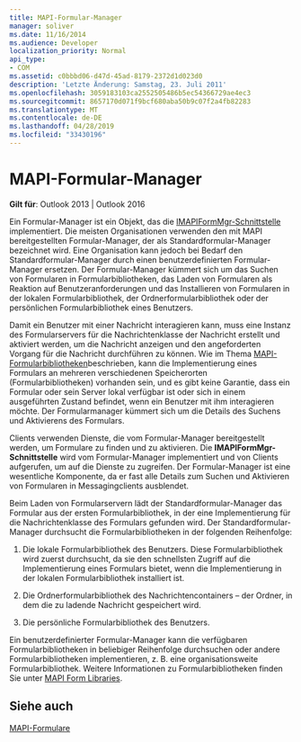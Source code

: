 ```yaml
---
title: MAPI-Formular-Manager
manager: soliver
ms.date: 11/16/2014
ms.audience: Developer
localization_priority: Normal
api_type:
- COM
ms.assetid: c0bbbd06-d47d-45ad-8179-2372d1d023d0
description: 'Letzte Änderung: Samstag, 23. Juli 2011'
ms.openlocfilehash: 3059183103ca2552505486b5ec54366729ae4ec3
ms.sourcegitcommit: 8657170d071f9bcf680aba50b9c07f2a4fb82283
ms.translationtype: MT
ms.contentlocale: de-DE
ms.lasthandoff: 04/28/2019
ms.locfileid: "33430196"
---
```

# <a name="mapi-form-manager"></a>MAPI-Formular-Manager

  
  
**Gilt für**: Outlook 2013 | Outlook 2016 
  
Ein Formular-Manager ist ein Objekt, das die [IMAPIFormMgr-Schnittstelle](imapiformmgriunknown.md) implementiert. Die meisten Organisationen verwenden den mit MAPI bereitgestellten Formular-Manager, der als Standardformular-Manager bezeichnet wird. Eine Organisation kann jedoch bei Bedarf den Standardformular-Manager durch einen benutzerdefinierten Formular-Manager ersetzen. Der Formular-Manager kümmert sich um das Suchen von Formularen in Formularbibliotheken, das Laden von Formularen als Reaktion auf Benutzeranforderungen und das Installieren von Formularen in der lokalen Formularbibliothek, der Ordnerformularbibliothek oder der persönlichen Formularbibliothek eines Benutzers. 
  
Damit ein Benutzer mit einer Nachricht interagieren kann, muss eine Instanz des Formularservers für die Nachrichtenklasse der Nachricht erstellt und aktiviert werden, um die Nachricht anzeigen und den angeforderten Vorgang für die Nachricht durchführen zu können. Wie im Thema [MAPI-Formularbibliotheken](mapi-form-libraries.md)beschrieben, kann die Implementierung eines Formulars an mehreren verschiedenen Speicherorten (Formularbibliotheken) vorhanden sein, und es gibt keine Garantie, dass ein Formular oder sein Server lokal verfügbar ist oder sich in einem ausgeführten Zustand befindet, wenn ein Benutzer mit ihm interagieren möchte. Der Formularmanager kümmert sich um die Details des Suchens und Aktivierens des Formulars.
  
Clients verwenden Dienste, die vom Formular-Manager bereitgestellt werden, um Formulare zu finden und zu aktivieren. Die **IMAPIFormMgr-Schnittstelle** wird vom Formular-Manager implementiert und von Clients aufgerufen, um auf die Dienste zu zugreifen. Der Formular-Manager ist eine wesentliche Komponente, da er fast alle Details zum Suchen und Aktivieren von Formularen in Messagingclients ausblendet. 
  
Beim Laden von Formularservern lädt der Standardformular-Manager das Formular aus der ersten Formularbibliothek, in der eine Implementierung für die Nachrichtenklasse des Formulars gefunden wird. Der Standardformular-Manager durchsucht die Formularbibliotheken in der folgenden Reihenfolge:
  
1. Die lokale Formularbibliothek des Benutzers. Diese Formularbibliothek wird zuerst durchsucht, da sie den schnellsten Zugriff auf die Implementierung eines Formulars bietet, wenn die Implementierung in der lokalen Formularbibliothek installiert ist.
    
2. Die Ordnerformularbibliothek des Nachrichtencontainers – der Ordner, in dem die zu ladende Nachricht gespeichert wird.
    
3. Die persönliche Formularbibliothek des Benutzers.
    
Ein benutzerdefinierter Formular-Manager kann die verfügbaren Formularbibliotheken in beliebiger Reihenfolge durchsuchen oder andere Formularbibliotheken implementieren, z. B. eine organisationsweite Formularbibliothek. Weitere Informationen zu Formularbibliotheken finden Sie unter [MAPI Form Libraries](mapi-form-libraries.md). 
  
## <a name="see-also"></a>Siehe auch



[MAPI-Formulare](mapi-forms.md)

